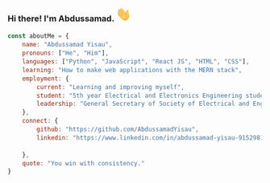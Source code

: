 
### Hi there! I'm Abdussamad. <img src="https://github.com/AbdussamadYisau/AbdussamadYisau/blob/master/Hi.gif" width="30px">

```javascript
const aboutMe = {
    name: "Abdussamad Yisau",
    pronouns: ["He", "Him"],
    languages: ["Python", "JavaScript", "React JS", "HTML", "CSS"],
    learning: "How to make web applications with the MERN stack",
    employment: {
        current: "Learning and improving myself",
        student: "5th year Electrical and Electronics Engineering student @ University of Lagos, Nigeria",
        leadership: "General Secretary of Society of Electrical and Engineering Students (SEES), University of Lagos, 2019/2020"
    },
    connect: {
        github: "https://github.com/AbdussamadYisau",
        linkedin: "https://www.linkedin.com/in/abdussamad-yisau-915298154/",
        
    },
    quote: "You win with consistency."
}
```


